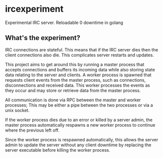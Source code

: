 # ircexperiment
Experimental IRC server. Reloadable 0 downtime in golang

## What's the experiment?
IRC connections are stateful. This means that if the IRC server dies then the client connections also die. This complicates server restarts and updates.

This project aims to get around this by running a master process that accepts connections and buffers its incoming data while also storing state data relating to the server and clients. A worker process is spawned that requests client events from the master process, such as connections, disconnections and received data. This worker processes the events as they occur and may store or retrieve data from the master process.

All communication is done via RPC between the master and worker processes; This may be either a pipe between the two processes or via a unix socket.

If the worker process dies due to an error or killed by a server admin, the master process automatically respawns a new worker process to continue where the previous left off.

Since the worker process is respawned automatically, this allows the server admin to update the server without any client downtime by replacing the server executable before killing the worker process.
